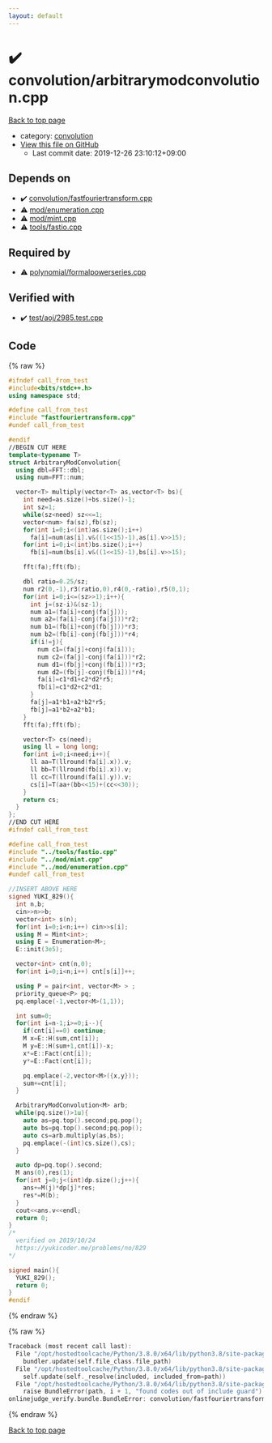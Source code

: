 ```yaml
---
layout: default
---
```


<!-- mathjax config similar to math.stackexchange -->
<script type="text/javascript" async
  src="https://cdnjs.cloudflare.com/ajax/libs/mathjax/2.7.5/MathJax.js?config=TeX-MML-AM_CHTML">
</script>
<script type="text/x-mathjax-config">
  MathJax.Hub.Config({
    TeX: { equationNumbers: { autoNumber: "AMS" }},
    tex2jax: {
      inlineMath: [ ['$','$'] ],
      processEscapes: true
    },
    "HTML-CSS": { matchFontHeight: false },
    displayAlign: "left",
    displayIndent: "2em"
  });
</script>

<script type="text/javascript" src="https://cdnjs.cloudflare.com/ajax/libs/jquery/3.4.1/jquery.min.js"></script>
<script src="https://cdn.jsdelivr.net/npm/jquery-balloon-js@1.1.2/jquery.balloon.min.js" integrity="sha256-ZEYs9VrgAeNuPvs15E39OsyOJaIkXEEt10fzxJ20+2I=" crossorigin="anonymous"></script>
<script type="text/javascript" src="../../assets/js/copy-button.js"></script>
<link rel="stylesheet" href="../../assets/css/copy-button.css" />


# :heavy_check_mark: convolution/arbitrarymodconvolution.cpp

<a href="../../index.html">Back to top page</a>

* category: <a href="../../index.html#a9595c1c24c33b16056d2ad07e71682d">convolution</a>
* <a href="{{ site.github.repository_url }}/blob/master/convolution/arbitrarymodconvolution.cpp">View this file on GitHub</a>
    - Last commit date: 2019-12-26 23:10:12+09:00




## Depends on

* :heavy_check_mark: <a href="fastfouriertransform.cpp.html">convolution/fastfouriertransform.cpp</a>
* :warning: <a href="../mod/enumeration.cpp.html">mod/enumeration.cpp</a>
* :warning: <a href="../mod/mint.cpp.html">mod/mint.cpp</a>
* :warning: <a href="../tools/fastio.cpp.html">tools/fastio.cpp</a>


## Required by

* :warning: <a href="../polynomial/formalpowerseries.cpp.html">polynomial/formalpowerseries.cpp</a>


## Verified with

* :heavy_check_mark: <a href="../../verify/test/aoj/2985.test.cpp.html">test/aoj/2985.test.cpp</a>


## Code

<a id="unbundled"></a>
{% raw %}
```cpp
#ifndef call_from_test
#include<bits/stdc++.h>
using namespace std;

#define call_from_test
#include "fastfouriertransform.cpp"
#undef call_from_test

#endif
//BEGIN CUT HERE
template<typename T>
struct ArbitraryModConvolution{
  using dbl=FFT::dbl;
  using num=FFT::num;

  vector<T> multiply(vector<T> as,vector<T> bs){
    int need=as.size()+bs.size()-1;
    int sz=1;
    while(sz<need) sz<<=1;
    vector<num> fa(sz),fb(sz);
    for(int i=0;i<(int)as.size();i++)
      fa[i]=num(as[i].v&((1<<15)-1),as[i].v>>15);
    for(int i=0;i<(int)bs.size();i++)
      fb[i]=num(bs[i].v&((1<<15)-1),bs[i].v>>15);

    fft(fa);fft(fb);

    dbl ratio=0.25/sz;
    num r2(0,-1),r3(ratio,0),r4(0,-ratio),r5(0,1);
    for(int i=0;i<=(sz>>1);i++){
      int j=(sz-i)&(sz-1);
      num a1=(fa[i]+conj(fa[j]));
      num a2=(fa[i]-conj(fa[j]))*r2;
      num b1=(fb[i]+conj(fb[j]))*r3;
      num b2=(fb[i]-conj(fb[j]))*r4;
      if(i!=j){
        num c1=(fa[j]+conj(fa[i]));
        num c2=(fa[j]-conj(fa[i]))*r2;
        num d1=(fb[j]+conj(fb[i]))*r3;
        num d2=(fb[j]-conj(fb[i]))*r4;
        fa[i]=c1*d1+c2*d2*r5;
        fb[i]=c1*d2+c2*d1;
      }
      fa[j]=a1*b1+a2*b2*r5;
      fb[j]=a1*b2+a2*b1;
    }
    fft(fa);fft(fb);

    vector<T> cs(need);
    using ll = long long;
    for(int i=0;i<need;i++){
      ll aa=T(llround(fa[i].x)).v;
      ll bb=T(llround(fb[i].x)).v;
      ll cc=T(llround(fa[i].y)).v;
      cs[i]=T(aa+(bb<<15)+(cc<<30));
    }
    return cs;
  }
};
//END CUT HERE
#ifndef call_from_test

#define call_from_test
#include "../tools/fastio.cpp"
#include "../mod/mint.cpp"
#include "../mod/enumeration.cpp"
#undef call_from_test

//INSERT ABOVE HERE
signed YUKI_829(){
  int n,b;
  cin>>n>>b;
  vector<int> s(n);
  for(int i=0;i<n;i++) cin>>s[i];
  using M = Mint<int>;
  using E = Enumeration<M>;
  E::init(3e5);

  vector<int> cnt(n,0);
  for(int i=0;i<n;i++) cnt[s[i]]++;

  using P = pair<int, vector<M> > ;
  priority_queue<P> pq;
  pq.emplace(-1,vector<M>(1,1));

  int sum=0;
  for(int i=n-1;i>=0;i--){
    if(cnt[i]==0) continue;
    M x=E::H(sum,cnt[i]);
    M y=E::H(sum+1,cnt[i])-x;
    x*=E::Fact(cnt[i]);
    y*=E::Fact(cnt[i]);

    pq.emplace(-2,vector<M>({x,y}));
    sum+=cnt[i];
  }

  ArbitraryModConvolution<M> arb;
  while(pq.size()>1u){
    auto as=pq.top().second;pq.pop();
    auto bs=pq.top().second;pq.pop();
    auto cs=arb.multiply(as,bs);
    pq.emplace(-(int)cs.size(),cs);
  }

  auto dp=pq.top().second;
  M ans(0),res(1);
  for(int j=0;j<(int)dp.size();j++){
    ans+=M(j)*dp[j]*res;
    res*=M(b);
  }
  cout<<ans.v<<endl;
  return 0;
}
/*
  verified on 2019/10/24
  https://yukicoder.me/problems/no/829
*/

signed main(){
  YUKI_829();
  return 0;
}
#endif

```
{% endraw %}

<a id="bundled"></a>
{% raw %}
```cpp
Traceback (most recent call last):
  File "/opt/hostedtoolcache/Python/3.8.0/x64/lib/python3.8/site-packages/onlinejudge_verify/docs.py", line 328, in write_contents
    bundler.update(self.file_class.file_path)
  File "/opt/hostedtoolcache/Python/3.8.0/x64/lib/python3.8/site-packages/onlinejudge_verify/bundle.py", line 154, in update
    self.update(self._resolve(included, included_from=path))
  File "/opt/hostedtoolcache/Python/3.8.0/x64/lib/python3.8/site-packages/onlinejudge_verify/bundle.py", line 123, in update
    raise BundleError(path, i + 1, "found codes out of include guard")
onlinejudge_verify.bundle.BundleError: convolution/fastfouriertransform.cpp: line 5: found codes out of include guard

```
{% endraw %}

<a href="../../index.html">Back to top page</a>

